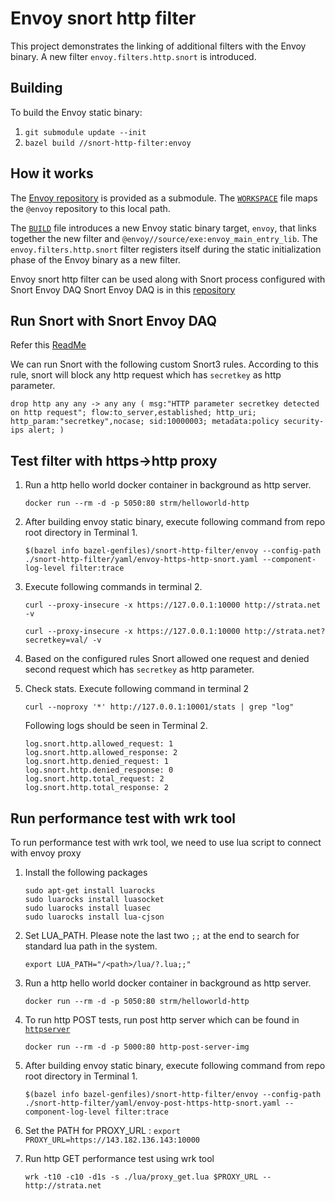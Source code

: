 # Envoy snort http filter

This project demonstrates the linking of additional filters with the Envoy binary.
A new filter `envoy.filters.http.snort` is introduced.

## Building

To build the Envoy static binary:

1. `git submodule update --init`
2. `bazel build //snort-http-filter:envoy`

## How it works

The [Envoy repository](https://github.com/envoyproxy/envoy/) is provided as a submodule.
The [`WORKSPACE`](WORKSPACE) file maps the `@envoy` repository to this local path.

The [`BUILD`](BUILD) file introduces a new Envoy static binary target, `envoy`,
that links together the new filter and `@envoy//source/exe:envoy_main_entry_lib`. The
`envoy.filters.http.snort` filter registers itself during the static initialization phase of the
Envoy binary as a new filter.

Envoy snort http filter can be used along with Snort process configured with Snort Envoy DAQ
Snort Envoy DAQ is in this [repository](https://github.com/intel-sandbox/ysaik.envoy_daq/tree/main)

## Run Snort with Snort Envoy DAQ
Refer this [ReadMe](https://github.com/intel-sandbox/ysaik.envoy_daq/blob/main/README.md)

We can run Snort with the following custom Snort3 rules. According to this rule,
snort will block any http request which has `secretkey` as http parameter.

`drop http any any -> any any ( msg:"HTTP parameter secretkey detected on http request"; flow:to_server,established; http_uri; http_param:"secretkey",nocase; sid:10000003; metadata:policy security-ips alert; )`

## Test filter with https->http proxy

1. Run a http hello world docker container in background as http server.

   `docker run --rm -d -p 5050:80 strm/helloworld-http`

2. After building envoy static binary, execute following command from repo root directory in Terminal 1.

   `$(bazel info bazel-genfiles)/snort-http-filter/envoy --config-path ./snort-http-filter/yaml/envoy-https-http-snort.yaml --component-log-level filter:trace`

3. Execute following commands in terminal 2.

   `curl --proxy-insecure -x https://127.0.0.1:10000 http://strata.net -v`

   `curl --proxy-insecure -x https://127.0.0.1:10000 http://strata.net?secretkey=val/ -v`

4. Based on the configured rules Snort allowed one request and denied second request which has `secretkey` as http parameter.

5. Check stats. Execute following command in terminal 2

   `curl --noproxy '*' http://127.0.0.1:10001/stats | grep "log"`

   Following logs should be seen in Terminal 2.
   ```
   log.snort.http.allowed_request: 1
   log.snort.http.allowed_response: 2
   log.snort.http.denied_request: 1
   log.snort.http.denied_response: 0
   log.snort.http.total_request: 2
   log.snort.http.total_response: 2
   ```
## Run performance test with wrk tool
To run performance test with wrk tool, we need to use lua script to connect with envoy proxy

1. Install the following packages

   ```
   sudo apt-get install luarocks
   sudo luarocks install luasocket
   sudo luarocks install luasec
   sudo luarocks install lua-cjson
   ```

2. Set LUA_PATH. Please note the last two `;;` at the end to search for   standard lua path in the system.

   `export LUA_PATH="/<path>/lua/?.lua;;"`

3. Run a http hello world docker container in background as http server.

   `docker run --rm -d -p 5050:80 strm/helloworld-http`

4. To run http POST tests, run post http server which can be found in [`httpserver`](./test/httpserver/)

   `docker run --rm -d -p 5000:80 http-post-server-img`

5. After building envoy static binary, execute following command from repo root directory in Terminal 1.

   `$(bazel info bazel-genfiles)/snort-http-filter/envoy --config-path ./snort-http-filter/yaml/envoy-post-https-http-snort.yaml --component-log-level filter:trace`

6. Set the PATH for PROXY_URL : `export PROXY_URL=https://143.182.136.143:10000`

7. Run http GET performance test using wrk tool

   `wrk -t10 -c10 -d1s -s ./lua/proxy_get.lua $PROXY_URL -- http://strata.net`
